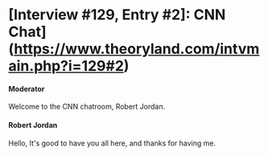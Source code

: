 # [Interview #129, Entry #2]: CNN Chat](https://www.theoryland.com/intvmain.php?i=129#2)

#### Moderator

Welcome to the CNN chatroom, Robert Jordan.

#### Robert Jordan

Hello, It's good to have you all here, and thanks for having me.

